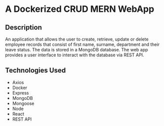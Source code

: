 # A Dockerized CRUD MERN WebApp

## Description

An application that allows the user to create, retrieve, update or delete employee records that consist of first name, surname, department and their leave status. The data is stored in a MongoDB database. The web app provides a user interface to interact with the database via REST API.

## Technologies Used

- Axios
- Docker
- Express
- MongoDB
- Mongoose
- Node
- React
- REST API
